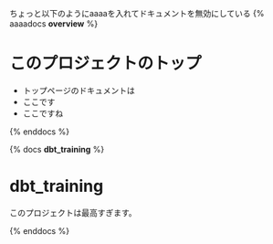 ちょっと以下のようにaaaaを入れてドキュメントを無効にしている
{% aaaadocs __overview__ %}

# このプロジェクトのトップ

- トップページのドキュメントは
- ここです
- ここですね

{% enddocs %}


{% docs __dbt_training__ %}

# dbt_training

このプロジェクトは最高すぎます。

{% enddocs %}
